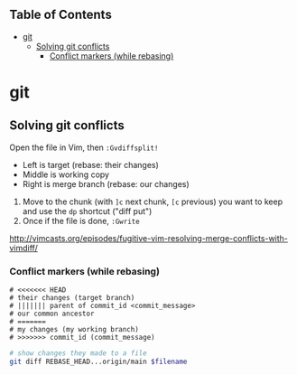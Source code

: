 <!-- START doctoc generated TOC please keep comment here to allow auto update -->
<!-- DON'T EDIT THIS SECTION, INSTEAD RE-RUN doctoc TO UPDATE -->
## Table of Contents

- [git](#git)
  - [Solving git conflicts](#solving-git-conflicts)
    - [Conflict markers (while rebasing)](#conflict-markers-while-rebasing)

<!-- END doctoc generated TOC please keep comment here to allow auto update -->

# git

## Solving git conflicts

Open the file in Vim, then `:Gvdiffsplit!`

- Left is target (rebase: their changes)
- Middle is working copy
- Right is merge branch (rebase: our changes)

1. Move to the chunk (with `]c` next chunk, `[c` previous) you want to keep and use the `dp` shortcut ("diff put")
2. Once if the file is done, `:Gwrite`

http://vimcasts.org/episodes/fugitive-vim-resolving-merge-conflicts-with-vimdiff/

### Conflict markers (while rebasing)

```text
# <<<<<<< HEAD
# their changes (target branch)
# ||||||| parent of commit_id <commit_message>
# our common ancestor
# =======
# my changes (my working branch)
# >>>>>>> commit_id (commit_message)
```

```bash
# show changes they made to a file
git diff REBASE_HEAD...origin/main $filename
```
